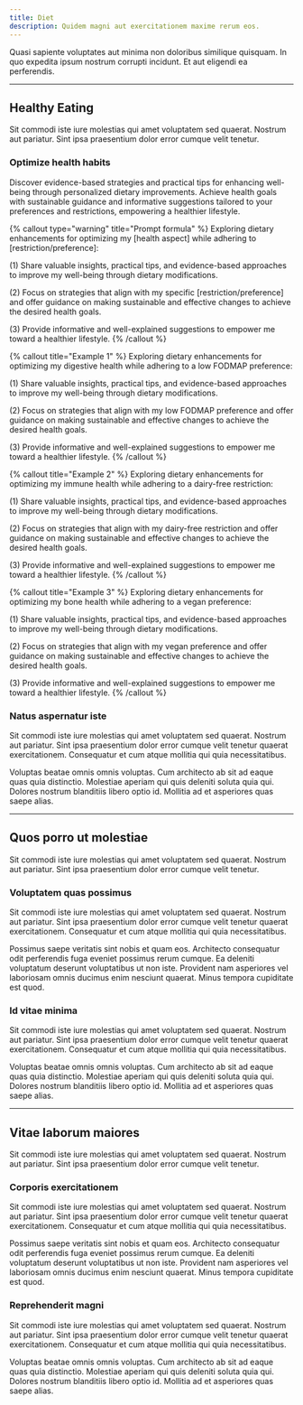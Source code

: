 ```yaml
---
title: Diet
description: Quidem magni aut exercitationem maxime rerum eos.
---
```


Quasi sapiente voluptates aut minima non doloribus similique quisquam. In quo expedita ipsum nostrum corrupti incidunt. Et aut eligendi ea perferendis.

---

## Healthy Eating

Sit commodi iste iure molestias qui amet voluptatem sed quaerat. Nostrum aut pariatur. Sint ipsa praesentium dolor error cumque velit tenetur.

### Optimize health habits

Discover evidence-based strategies and practical tips for enhancing well-being through personalized dietary improvements. Achieve health goals with sustainable guidance and informative suggestions tailored to your preferences and restrictions, empowering a healthier lifestyle.

{% callout type="warning" title="Prompt formula" %}
Exploring dietary enhancements for optimizing my [health aspect] while adhering to [restriction/preference]:

(1) Share valuable insights, practical tips, and evidence-based approaches to improve my well-being through dietary modifications.

(2) Focus on strategies that align with my specific [restriction/preference] and offer guidance on making sustainable and effective changes to achieve the desired health goals.

(3) Provide informative and well-explained suggestions to empower me toward a healthier lifestyle.
{% /callout %}

{% callout title="Example 1" %}
Exploring dietary enhancements for optimizing my digestive health while adhering to a low FODMAP preference:

(1) Share valuable insights, practical tips, and evidence-based approaches to improve my well-being through dietary modifications.

(2) Focus on strategies that align with my low FODMAP preference and offer guidance on making sustainable and effective changes to achieve the desired health goals.

(3) Provide informative and well-explained suggestions to empower me toward a healthier lifestyle.
{% /callout %}

{% callout title="Example 2" %}
Exploring dietary enhancements for optimizing my immune health while adhering to a dairy-free restriction:

(1) Share valuable insights, practical tips, and evidence-based approaches to improve my well-being through dietary modifications.

(2) Focus on strategies that align with my dairy-free restriction and offer guidance on making sustainable and effective changes to achieve the desired health goals.

(3) Provide informative and well-explained suggestions to empower me toward a healthier lifestyle.
{% /callout %}

{% callout title="Example 3" %}
Exploring dietary enhancements for optimizing my bone health while adhering to a vegan preference:

(1) Share valuable insights, practical tips, and evidence-based approaches to improve my well-being through dietary modifications.

(2) Focus on strategies that align with my vegan preference and offer guidance on making sustainable and effective changes to achieve the desired health goals.

(3) Provide informative and well-explained suggestions to empower me toward a healthier lifestyle.
{% /callout %}

### Natus aspernatur iste

Sit commodi iste iure molestias qui amet voluptatem sed quaerat. Nostrum aut pariatur. Sint ipsa praesentium dolor error cumque velit tenetur quaerat exercitationem. Consequatur et cum atque mollitia qui quia necessitatibus.

Voluptas beatae omnis omnis voluptas. Cum architecto ab sit ad eaque quas quia distinctio. Molestiae aperiam qui quis deleniti soluta quia qui. Dolores nostrum blanditiis libero optio id. Mollitia ad et asperiores quas saepe alias.

---

## Quos porro ut molestiae

Sit commodi iste iure molestias qui amet voluptatem sed quaerat. Nostrum aut pariatur. Sint ipsa praesentium dolor error cumque velit tenetur.

### Voluptatem quas possimus

Sit commodi iste iure molestias qui amet voluptatem sed quaerat. Nostrum aut pariatur. Sint ipsa praesentium dolor error cumque velit tenetur quaerat exercitationem. Consequatur et cum atque mollitia qui quia necessitatibus.

Possimus saepe veritatis sint nobis et quam eos. Architecto consequatur odit perferendis fuga eveniet possimus rerum cumque. Ea deleniti voluptatum deserunt voluptatibus ut non iste. Provident nam asperiores vel laboriosam omnis ducimus enim nesciunt quaerat. Minus tempora cupiditate est quod.

### Id vitae minima

Sit commodi iste iure molestias qui amet voluptatem sed quaerat. Nostrum aut pariatur. Sint ipsa praesentium dolor error cumque velit tenetur quaerat exercitationem. Consequatur et cum atque mollitia qui quia necessitatibus.

Voluptas beatae omnis omnis voluptas. Cum architecto ab sit ad eaque quas quia distinctio. Molestiae aperiam qui quis deleniti soluta quia qui. Dolores nostrum blanditiis libero optio id. Mollitia ad et asperiores quas saepe alias.

---

## Vitae laborum maiores

Sit commodi iste iure molestias qui amet voluptatem sed quaerat. Nostrum aut pariatur. Sint ipsa praesentium dolor error cumque velit tenetur.

### Corporis exercitationem

Sit commodi iste iure molestias qui amet voluptatem sed quaerat. Nostrum aut pariatur. Sint ipsa praesentium dolor error cumque velit tenetur quaerat exercitationem. Consequatur et cum atque mollitia qui quia necessitatibus.

Possimus saepe veritatis sint nobis et quam eos. Architecto consequatur odit perferendis fuga eveniet possimus rerum cumque. Ea deleniti voluptatum deserunt voluptatibus ut non iste. Provident nam asperiores vel laboriosam omnis ducimus enim nesciunt quaerat. Minus tempora cupiditate est quod.

### Reprehenderit magni

Sit commodi iste iure molestias qui amet voluptatem sed quaerat. Nostrum aut pariatur. Sint ipsa praesentium dolor error cumque velit tenetur quaerat exercitationem. Consequatur et cum atque mollitia qui quia necessitatibus.

Voluptas beatae omnis omnis voluptas. Cum architecto ab sit ad eaque quas quia distinctio. Molestiae aperiam qui quis deleniti soluta quia qui. Dolores nostrum blanditiis libero optio id. Mollitia ad et asperiores quas saepe alias.
